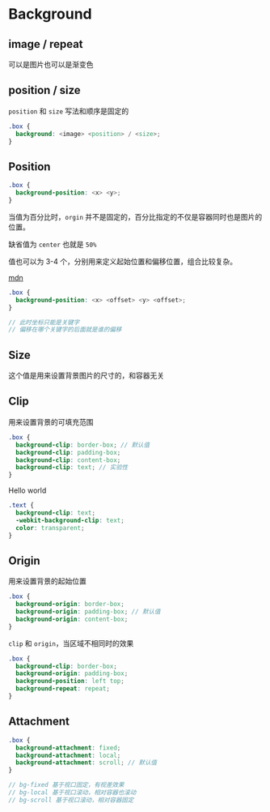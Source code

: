 # Background

<script setup>
import BackgroundPosition from './BackgroundPosition.vue'
import BackgroundPosition2 from './BackgroundPosition2.vue'
import BackgroundSize from './BackgroundSize.vue'
</script>

## image / repeat

可以是图片也可以是渐变色

<div class="flex space-x-4">
  <div class="size-32 rounded" style="background-image: linear-gradient(135deg, #17ead9, #6078ea)"></div>
  <div class="size-32 rounded bg-cover" style="background-image: url('https://picsum.photos/id/10/200/300')"></div>
  <div class="size-32 rounded" style="background-image: linear-gradient(135deg, #42e695, #3bb2b8)"></div>
  <div
    class="size-32 rounded"
    style="
      background-image: linear-gradient(#eee 1px, transparent 1px),
        linear-gradient(90deg, #eee 1px, transparent 1px);
      background-position: center;
      background-size: 20px 20px;
    "
  ></div>
</div>

## position / size

`position` 和 `size` 写法和顺序是固定的

```scss
.box {
  background: <image> <position> / <size>;
}
```

## Position

```scss
.box {
  background-position: <x> <y>;
}
```

<BackgroundPosition />

当值为百分比时，`orgin` 并不是固定的，百分比指定的不仅是容器同时也是图片的位置。

缺省值为 `center` 也就是 `50%`

<BackgroundPosition2 />

值也可以为 3-4 个，分别用来定义起始位置和偏移位置，组合比较复杂。

[mdn](https://developer.mozilla.org/zh-CN/docs/Web/CSS/background-position)

```scss
.box {
  background-position: <x> <offset> <y> <offset>;
}

// 此时坐标只能是关键字
// 偏移在哪个关键字的后面就是谁的偏移
```

## Size

这个值是用来设置背景图片的尺寸的，和容器无关

<BackgroundSize />

## Clip

用来设置背景的可填充范围

```scss
.box {
  background-clip: border-box; // 默认值
  background-clip: padding-box;
  background-clip: content-box;
  background-clip: text; // 实验性
}
```

<div class="text-5xl font-extrabold ...">
  <span class="bg-clip-text text-transparent bg-[url('https://picsum.photos/id/10/100')]">
    Hello world
  </span>
</div>

```scss
.text {
  background-clip: text;
  -webkit-background-clip: text;
  color: transparent;
}
```

## Origin

用来设置背景的起始位置

```scss
.box {
  background-origin: border-box;
  background-origin: padding-box; // 默认值
  background-origin: content-box;
}
```

`clip` 和 `origin`，当区域不相同时的效果

```scss
.box {
  background-clip: border-box;
  background-origin: padding-box;
  background-position: left top;
  background-repeat: repeat;
}
```

<div
  class="size-64 p-16 border-dotted border-[32px] border-indigo-100
        bg-[url('https://picsum.photos/id/10/100')] bg-clip-border bg-origin-padding"
></div>

## Attachment

```scss
.box {
  background-attachment: fixed;
  background-attachment: local;
  background-attachment: scroll; // 默认值
}

// bg-fixed 基于视口固定，有视差效果
// bg-local 基于视口滚动，相对容器也滚动
// bg-scroll 基于视口滚动，相对容器固定
```

